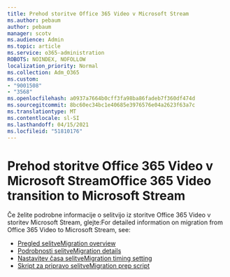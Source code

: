 ```yaml
---
title: Prehod storitve Office 365 Video v Microsoft Stream
ms.author: pebaum
author: pebaum
manager: scotv
ms.audience: Admin
ms.topic: article
ms.service: o365-administration
ROBOTS: NOINDEX, NOFOLLOW
localization_priority: Normal
ms.collection: Adm_O365
ms.custom:
- "9001508"
- "3568"
ms.openlocfilehash: a0937a7664b0cff3fa98ba86fadeb7f360df474d
ms.sourcegitcommit: 8bc60ec34bc1e40685e3976576e04a2623f63a7c
ms.translationtype: MT
ms.contentlocale: sl-SI
ms.lasthandoff: 04/15/2021
ms.locfileid: "51810176"
---
```

# <a name="office-365-video-transition-to-microsoft-stream"></a><span data-ttu-id="bfa13-102">Prehod storitve Office 365 Video v Microsoft Stream</span><span class="sxs-lookup"><span data-stu-id="bfa13-102">Office 365 Video transition to Microsoft Stream</span></span>

<span data-ttu-id="bfa13-103">Če želite podrobne informacije o selitvijo iz storitve Office 365 Video v storitev Microsoft Stream, glejte:</span><span class="sxs-lookup"><span data-stu-id="bfa13-103">For detailed information on migration from Office 365 Video to Microsoft Stream, see:</span></span>

- [<span data-ttu-id="bfa13-104">Pregled selitve</span><span class="sxs-lookup"><span data-stu-id="bfa13-104">Migration overview</span></span>](https://docs.microsoft.com/stream/migrate-from-office-365)
- [<span data-ttu-id="bfa13-105">Podrobnosti selitve</span><span class="sxs-lookup"><span data-stu-id="bfa13-105">Migration details</span></span>](https://docs.microsoft.com/stream/migration-experience)
- [<span data-ttu-id="bfa13-106">Nastavitev časa selitve</span><span class="sxs-lookup"><span data-stu-id="bfa13-106">Migration timing setting</span></span>](https://docs.microsoft.com/stream/migration-o365video-timing-setting)
- [<span data-ttu-id="bfa13-107">Skript za pripravo selitve</span><span class="sxs-lookup"><span data-stu-id="bfa13-107">Migration prep script</span></span>](https://docs.microsoft.com/stream/migration-o365video-prep)
